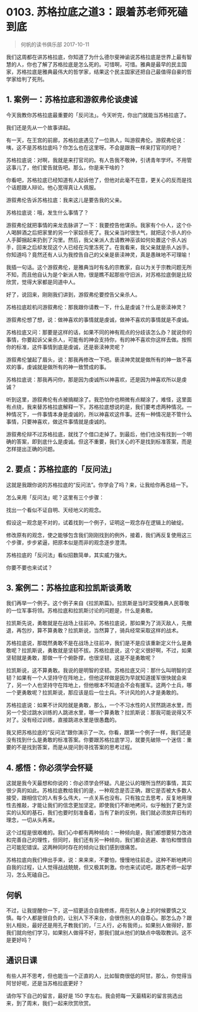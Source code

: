 # 0103. 苏格拉底之道3：跟着苏老师死磕到底
> 何帆的读书俱乐部
2017-10-11

我们这周都在讲苏格拉底，你知道了为什么德尔斐神谕说苏格拉底是世界上最有智慧的人，你也了解了苏格拉底是怎么死的。可惜啊，可惜。雅典是最早的民主国家，苏格拉底是雅典最伟大的哲学家，结果这个民主国家还把自己最值得自豪的哲学家给判了死刑。

## 1. 案例一：苏格拉底和游叙弗伦谈虔诚
今天我教你苏格拉底最重要的「反问法」。今天听完，你出门就能当苏格拉底了。

我们还是先从一个故事讲起。

有一天，在王宫的前廊，苏格拉底遇见了一位熟人，叫游叙弗伦。游叙弗伦说：咦，这不是苏格拉底吗？你怎么也在这里呀。不会是跟我一样来打官司的吧？

苏格拉底说：对啊，我就是来打官司的。有人告我不敬神，引诱青年学坏。不用管这事儿了，他们爱告就告吧。那么，你是来干啥的？

你看吧，苏格拉底已经知道有人起诉他了，但他对此毫不在意，更关心的反而是找个话题跟人辩论。他心宽得真让人佩服。

游叙弗伦告诉苏格拉底：我来这儿是要告我的父亲。

苏格拉底说：哦，发生什么事情了？

游叙弗伦就把事情的来龙去脉讲了一下：我要控告他谋杀。我家有个仆人，这个仆人喝醉酒之后把家里的另一个家奴杀死了。我父亲当时很生气，就把这个杀人的仆人手脚捆起来扔到了沟里。然后，我父亲派人去请教神巫该如何处置这个杀人凶手，回来之后却发现这个人已经在沟里冻死了。在我看来，我父亲就是杀人凶手。你知道吗？竟然还有人认为我控告自己的父亲是亵渎神灵，真是愚昧地不可理喻！

我插一句话。这个游叙弗伦，是雅典当时有名的宗教家，自以为关于宗教问题无所不知，而且他自认为是个新派人物，很是瞧不起那些守旧派，对苏格拉底倒是比较欣赏，觉得大家都是同道中人。

好了，说回来，刚刚我们讲到，游叙弗伦要控告父亲杀人。

苏格拉底趁机问游叙弗伦：那我跟你请教一下，什么是虔诚？什么是亵渎神灵？

游叙弗伦想了想，说：做神喜欢的事情就是虔诚，做神不喜欢的事情就是不虔诚。

苏格拉底又问：那要是这样的话，如果不同的神有观点的分歧该怎么办？就说你的事情，你要起诉父亲杀人，可能有的神会支持你，有的神不喜欢你这样去做。按照你的标准，这件事情到底是虔诚，还是亵渎神灵呢？

游叙弗伦皱起了眉头，说：那我再修改一下吧。亵渎神灵就是做所有的神一致不喜欢的事，虔诚就是做所有的神一致赞成的事。

苏格拉底说：那我再问你，那是因为虔诚所以神喜欢，还是因为神喜欢所以是虔诚？

听到这里，游叙弗伦有点被搞糊涂了。我恐怕你也稍微有点糊涂了，难怪，这里面有点绕，我来替苏格拉底解释一下。苏格拉底想说的是，我们要考虑两种情况。一种情况下，一件事情本身是虔诚的，所以神喜欢这件事。还有一种情况是不管什么事情，只要神喜欢，做这件事情就是虔诚的。

游叙弗伦辩不过苏格拉底，就找了个借口走掉了。到最后，他们也没有找到一个明确的答案，即到底什么是虔诚。但这不重要，我们关心的不是找到标准答案，而是怎样提出正确的问题。

## 2. 要点：苏格拉底的「反问法」
这就是我跟你说的苏格拉底的“反问法”。你学会了吗？来，让我给你再总结一下。

怎么来用「反问法」呢？这里有三个步骤：

找出一个看似不证自明、天经地义的观念。

假设这一观念是不对的，试着找到一个例子，证明这一观念存在逻辑上的破绽。

修改原有的观念，使之能够包含我们刚刚找到的例外，接着，我们再反复使用这三个步骤，步步紧逼，把原本似是而非的观念逐步澄清。

苏格拉底的「反问法」看似招数简单，其实威力强大。

你要不要也来试试？

## 3. 案例二：苏格拉底和拉凯斯谈勇敢
我们再举一个例子。这个例子来自《拉凯斯篇》。拉凯斯是当时深受雅典人民尊敬的一位军事将领。苏格拉底和拉凯斯讨论的问题是，什么是勇敢。

拉凯斯先说，勇敢就是在战场上往前冲。苏格拉底说，那如果为了消灭敌人，先撤退，再包抄，算不算勇敢？拉凯斯说，当然算了，骑兵经常采取这样的战术。

苏格拉底说，那既然勇敢不是在战场上往前冲，我们是不是应该重新定义什么是勇敢呢？拉凯斯说，勇敢就是坚韧不拔。苏格拉底说，这个定义很好啊，不过，如果坚韧就是勇敢，那做一千个俯卧撑，也很坚韧，这是不是勇敢呢？

拉凯斯说，这不算勇敢。我说的是明智的坚韧。苏格拉底又问：那什么叫明智的坚韧？如果有一个人坚持守在阵地上，但他这样做是因为早就知道援军很快就会来了，另一个人也坚持守在阵地上，但他根本不知道会不会有援军。这两个士兵，哪一个更勇敢呢？拉凯斯说，那应该是后一位士兵。不计风险的人才是勇敢的。

苏格拉底说：如果不计风险就是勇敢，那么，一个不习水性的人贸然跳进水里，而另一个受过跳水训练的人跳进水里，哪一个算勇敢？拉凯斯说：那我可能说得又不对了。没有经过训练，直接跳进水里是很愚蠢的。

我又把苏格拉底的“反问法”跟你演示了一次。你看，跟第一个例子一样，我们还是没有找到什么是勇敢的标准答案。你要跟苏格拉底学习，就要先破除一个迷信：重要的不是找到答案，而是从提问到寻找答案的思考过程。

## 4. 感悟：你必须学会怀疑
这就是我今天最想和你说的：你必须学会怀疑。凡是公认的理所当然的事情，其实很少真的如此。苏格拉底教给我们的是，一种观念是否正确，跟它是否被大多数人接受，跟相信它的人有多么伟大，一点关系也没有。只有独立去思考，反复地用理性去推敲，才能让我们的信念更加坚定。即使我们不断地拷问，似乎触到了更为坚实的认知的基石，我们也要时刻准备着，当有了新的反例，我们就必须放弃旧有的理念，一切从头再来。

这个过程是很艰难的。我们心中都有两种倾向：一种倾向是，我们都想要努力改进和完善自己的理性，但同时，我们还有另一种倾向，我们都会逃避、害怕和憎恨自己可能犯错误。这两种同时存在的倾向让我们感到很痛苦。

苏格拉底向我们伸出手来，说：来来来，不要怕，慢慢地往前走。这种不断地拷问自我的过程，让人觉得战战兢兢，但又极其刺激。你也来试试吧，跟苏老师一起学习，怎么死磕自己。

## 何帆
不过，让我提醒你一下，这一招更适合自我修炼，用在别人身上的时候要慎之又慎。每个人都是很自负的，让别人下不来台，会很伤别人的自尊心。那怎么办？跟别人相处，最好还是用孔子教我们的，「三人行，必有我师」。如果别人做得好，那我们就向他们学习，如果别人做得不好，那我们就从他们的缺点中吸取教训。这不是更好吗？

## 通识日课
有些人并不思考，但也能当一个正直的人，比如智商很低的阿甘。那么，你觉得当阿甘好呢，还是当苏格拉底更好？

请你写下自己的留言，最好是 150 字左右。我会把每一天最精彩的留言挑选出来，到了周末，我们一起来欣赏欣赏。



